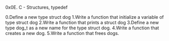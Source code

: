0x0E. C - Structures, typedef

0.Define a new type struct dog
1.Write a function that initialize a variable of type struct dog
2.Write a function that prints a struct dog
3.Define a new type dog_t as a new name for the type struct dog.
4.Write a function that creates a new dog.
5.Write a function that frees dogs.

